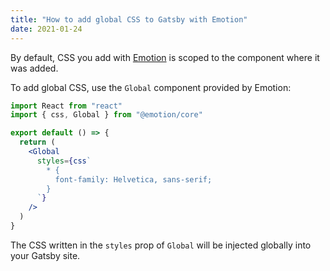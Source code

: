 ```yaml
---
title: "How to add global CSS to Gatsby with Emotion"
date: 2021-01-24
---
```

By default, CSS you add with [Emotion](https://emotion.sh) is scoped to the component where it was added.

To add global CSS, use the `Global` component provided by Emotion:

```jsx
import React from "react"
import { css, Global } from "@emotion/core"

export default () => {
  return (
    <Global
      styles={css`
        * {
          font-family: Helvetica, sans-serif;
        }
      `}
    />
  )
}
```

The CSS written in the `styles` prop of `Global` will be injected globally into your Gatsby site.